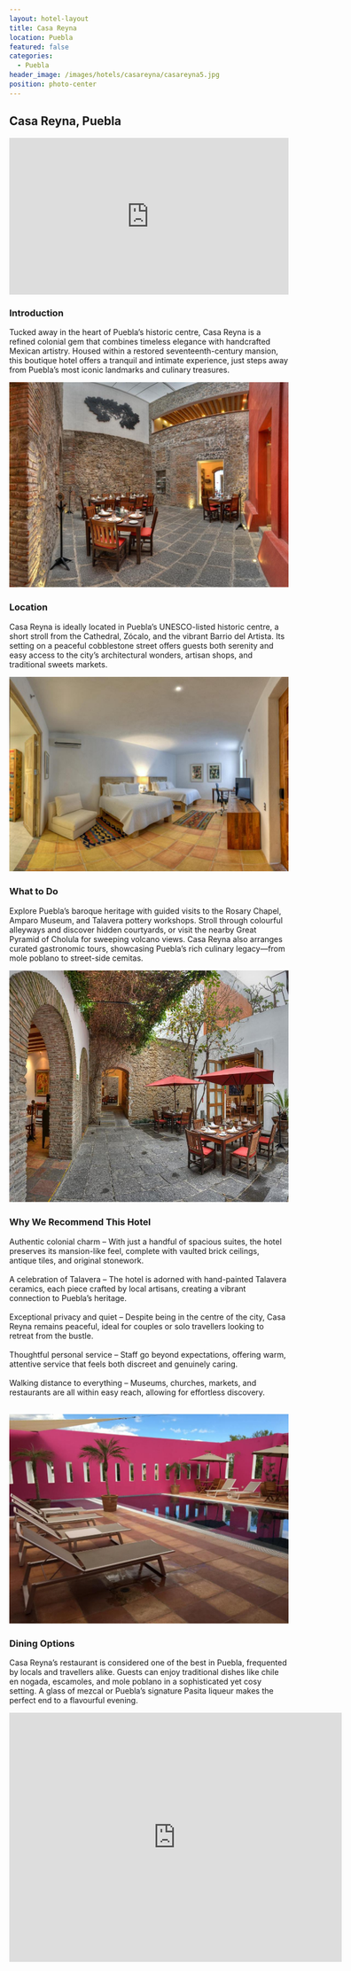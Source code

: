 ```yaml
---
layout: hotel-layout
title: Casa Reyna
location: Puebla
featured: false
categories:
  - Puebla
header_image: /images/hotels/casareyna/casareyna5.jpg
position: photo-center
---
```


## Casa Reyna, Puebla &nbsp;

<style>.embed-container { position: relative; padding-bottom: 56.25%; height: 0; overflow: hidden; max-width: 100%; } .embed-container iframe, .embed-container object, .embed-container embed { position: absolute; top: 0; left: 0; width: 100%; height: 100%; }</style><div class='embed-container'><iframe src='https://www.youtube.com/embed/BfQi6mFPsdA' frameborder='0' allowfullscreen></iframe></div>

### Introduction  
Tucked away in the heart of Puebla’s historic centre, Casa Reyna is a refined colonial gem that combines timeless elegance with handcrafted Mexican artistry. Housed within a restored seventeenth-century mansion, this boutique hotel offers a tranquil and intimate experience, just steps away from Puebla’s most iconic landmarks and culinary treasures.  

![](/images/hotels/casareyna/casareyna1.jpg)

### Location  
Casa Reyna is ideally located in Puebla’s UNESCO-listed historic centre, a short stroll from the Cathedral, Zócalo, and the vibrant Barrio del Artista. Its setting on a peaceful cobblestone street offers guests both serenity and easy access to the city’s architectural wonders, artisan shops, and traditional sweets markets.  

![](/images/hotels/casareyna/casareyna2.jpg)

### What to Do  
Explore Puebla’s baroque heritage with guided visits to the Rosary Chapel, Amparo Museum, and Talavera pottery workshops. Stroll through colourful alleyways and discover hidden courtyards, or visit the nearby Great Pyramid of Cholula for sweeping volcano views. Casa Reyna also arranges curated gastronomic tours, showcasing Puebla’s rich culinary legacy—from mole poblano to street-side cemitas.  

![](/images/hotels/casareyna/casareyna3.jpg)

### Why We Recommend This Hotel  
Authentic colonial charm – With just a handful of spacious suites, the hotel preserves its mansion-like feel, complete with vaulted brick ceilings, antique tiles, and original stonework. &nbsp;  
&nbsp;  
A celebration of Talavera – The hotel is adorned with hand-painted Talavera ceramics, each piece crafted by local artisans, creating a vibrant connection to Puebla’s heritage. &nbsp;  
&nbsp;  
Exceptional privacy and quiet – Despite being in the centre of the city, Casa Reyna remains peaceful, ideal for couples or solo travellers looking to retreat from the bustle. &nbsp;  
&nbsp;  
Thoughtful personal service – Staff go beyond expectations, offering warm, attentive service that feels both discreet and genuinely caring. &nbsp;  
&nbsp;  
Walking distance to everything – Museums, churches, markets, and restaurants are all within easy reach, allowing for effortless discovery. &nbsp;  
&nbsp;  

![](/images/hotels/casareyna/casareyna4.jpg)

### Dining Options  
Casa Reyna’s restaurant is considered one of the best in Puebla, frequented by locals and travellers alike. Guests can enjoy traditional dishes like chile en nogada, escamoles, and mole poblano in a sophisticated yet cosy setting. A glass of mezcal or Puebla’s signature Pasita liqueur makes the perfect end to a flavourful evening.  


<iframe src="https://www.google.com/maps/embed?pb=!1m18!1m12!1m3!1d7542.715467796151!2d-98.20831360620727!3d19.04800287001602!2m3!1f0!2f0!3f0!3m2!1i1024!2i768!4f13.1!3m3!1m2!1s0x85cfc0e581ea2db5%3A0xdbebcdaa8c39ad25!2sCASAREYNA%20Hotel%20-%20Restaurante!5e0!3m2!1ses!2ses!4v1753967017108!5m2!1ses!2ses" width="600" height="450" style="border:0;" allowfullscreen="" loading="lazy" referrerpolicy="no-referrer-when-downgrade"></iframe>